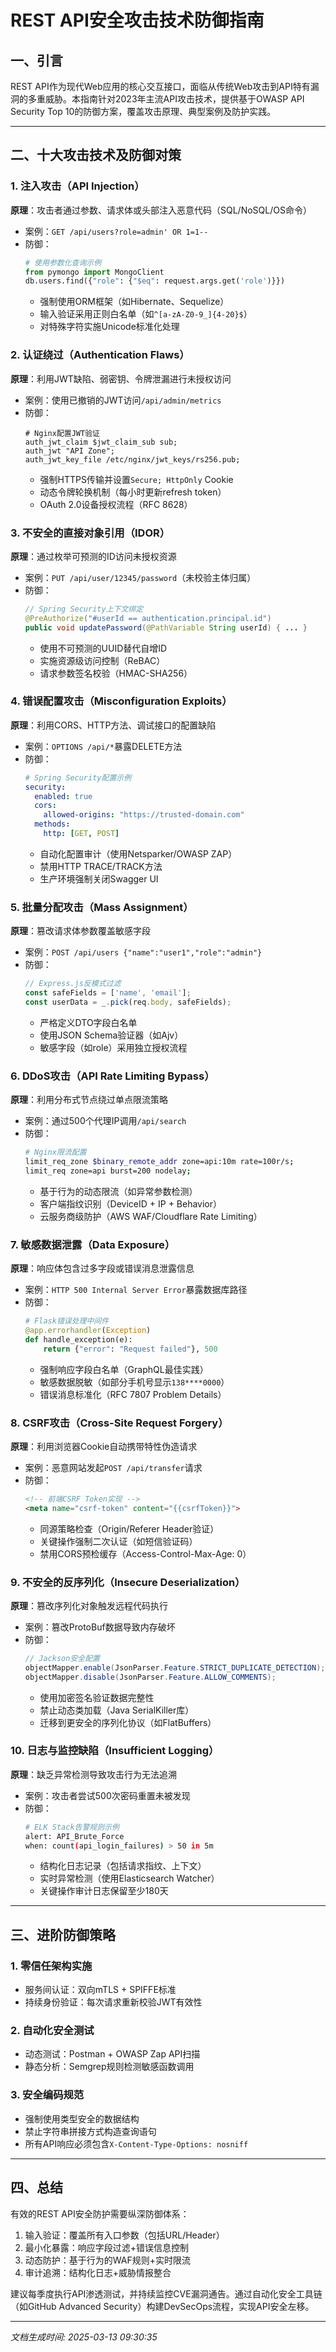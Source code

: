 

# REST API安全攻击技术防御指南

## 一、引言
REST API作为现代Web应用的核心交互接口，面临从传统Web攻击到API特有漏洞的多重威胁。本指南针对2023年主流API攻击技术，提供基于OWASP API Security Top 10的防御方案，覆盖攻击原理、典型案例及防护实践。

---

## 二、十大攻击技术及防御对策

### 1. 注入攻击（API Injection）
**原理**：攻击者通过参数、请求体或头部注入恶意代码（SQL/NoSQL/OS命令）
- 案例：`GET /api/users?role=admin' OR 1=1--`
- 防御：
  ```python
  # 使用参数化查询示例
  from pymongo import MongoClient
  db.users.find({"role": {"$eq": request.args.get('role')}})
  ```
  - 强制使用ORM框架（如Hibernate、Sequelize）
  - 输入验证采用正则白名单（如`^[a-zA-Z0-9_]{4-20}$`）
  - 对特殊字符实施Unicode标准化处理

### 2. 认证绕过（Authentication Flaws）
**原理**：利用JWT缺陷、弱密钥、令牌泄漏进行未授权访问
- 案例：使用已撤销的JWT访问`/api/admin/metrics`
- 防御：
  ```nginx
  # Nginx配置JWT验证
  auth_jwt_claim $jwt_claim_sub sub;
  auth_jwt "API Zone";
  auth_jwt_key_file /etc/nginx/jwt_keys/rs256.pub;
  ```
  - 强制HTTPS传输并设置`Secure; HttpOnly` Cookie
  - 动态令牌轮换机制（每小时更新refresh token）
  - OAuth 2.0设备授权流程（RFC 8628）

### 3. 不安全的直接对象引用（IDOR）
**原理**：通过枚举可预测的ID访问未授权资源
- 案例：`PUT /api/user/12345/password`（未校验主体归属）
- 防御：
  ```java
  // Spring Security上下文绑定
  @PreAuthorize("#userId == authentication.principal.id")
  public void updatePassword(@PathVariable String userId) { ... }
  ```
  - 使用不可预测的UUID替代自增ID
  - 实施资源级访问控制（ReBAC）
  - 请求参数签名校验（HMAC-SHA256）

### 4. 错误配置攻击（Misconfiguration Exploits）
**原理**：利用CORS、HTTP方法、调试接口的配置缺陷
- 案例：`OPTIONS /api/*`暴露DELETE方法
- 防御：
  ```yaml
  # Spring Security配置示例
  security:
    enabled: true
    cors:
      allowed-origins: "https://trusted-domain.com"
    methods:
      http: [GET, POST]
  ```
  - 自动化配置审计（使用Netsparker/OWASP ZAP）
  - 禁用HTTP TRACE/TRACK方法
  - 生产环境强制关闭Swagger UI

### 5. 批量分配攻击（Mass Assignment）
**原理**：篡改请求体参数覆盖敏感字段
- 案例：`POST /api/users {"name":"user1","role":"admin"}`
- 防御：
  ```javascript
  // Express.js反模式过滤
  const safeFields = ['name', 'email'];
  const userData = _.pick(req.body, safeFields);
  ```
  - 严格定义DTO字段白名单
  - 使用JSON Schema验证器（如Ajv）
  - 敏感字段（如role）采用独立授权流程

### 6. DDoS攻击（API Rate Limiting Bypass）
**原理**：利用分布式节点绕过单点限流策略
- 案例：通过500个代理IP调用`/api/search`
- 防御：
  ```bash
  # Nginx限流配置
  limit_req_zone $binary_remote_addr zone=api:10m rate=100r/s;
  limit_req zone=api burst=200 nodelay;
  ```
  - 基于行为的动态限流（如异常参数检测）
  - 客户端指纹识别（DeviceID + IP + Behavior）
  - 云服务商级防护（AWS WAF/Cloudflare Rate Limiting）

### 7. 敏感数据泄露（Data Exposure）
**原理**：响应体包含过多字段或错误消息泄露信息
- 案例：`HTTP 500 Internal Server Error`暴露数据库路径
- 防御：
  ```python
  # Flask错误处理中间件
  @app.errorhandler(Exception)
  def handle_exception(e):
      return {"error": "Request failed"}, 500
  ```
  - 强制响应字段白名单（GraphQL最佳实践）
  - 敏感数据脱敏（如部分手机号显示`138****0000`）
  - 错误消息标准化（RFC 7807 Problem Details）

### 8. CSRF攻击（Cross-Site Request Forgery）
**原理**：利用浏览器Cookie自动携带特性伪造请求
- 案例：恶意网站发起`POST /api/transfer`请求
- 防御：
  ```html
  <!-- 前端CSRF Token实现 -->
  <meta name="csrf-token" content="{{csrfToken}}">
  ```
  - 同源策略检查（Origin/Referer Header验证）
  - 关键操作强制二次认证（如短信验证码）
  - 禁用CORS预检缓存（Access-Control-Max-Age: 0）

### 9. 不安全的反序列化（Insecure Deserialization）
**原理**：篡改序列化对象触发远程代码执行
- 案例：篡改ProtoBuf数据导致内存破坏
- 防御：
  ```java
  // Jackson安全配置
  objectMapper.enable(JsonParser.Feature.STRICT_DUPLICATE_DETECTION);
  objectMapper.disable(JsonParser.Feature.ALLOW_COMMENTS);
  ```
  - 使用加密签名验证数据完整性
  - 禁止动态类加载（Java SerialKiller库）
  - 迁移到更安全的序列化协议（如FlatBuffers）

### 10. 日志与监控缺陷（Insufficient Logging）
**原理**：缺乏异常检测导致攻击行为无法追溯
- 案例：攻击者尝试500次密码重置未被发现
- 防御：
  ```bash
  # ELK Stack告警规则示例
  alert: API_Brute_Force
  when: count(api_login_failures) > 50 in 5m
  ```
  - 结构化日志记录（包括请求指纹、上下文）
  - 实时异常检测（使用Elasticsearch Watcher）
  - 关键操作审计日志保留至少180天

---

## 三、进阶防御策略

### 1. 零信任架构实施
- 服务间认证：双向mTLS + SPIFFE标准
- 持续身份验证：每次请求重新校验JWT有效性

### 2. 自动化安全测试
- 动态测试：Postman + OWASP Zap API扫描
- 静态分析：Semgrep规则检测敏感函数调用

### 3. 安全编码规范
- 强制使用类型安全的数据结构
- 禁止字符串拼接方式构造查询语句
- 所有API响应必须包含`X-Content-Type-Options: nosniff`

---

## 四、总结
有效的REST API安全防护需要纵深防御体系：
1. 输入验证：覆盖所有入口参数（包括URL/Header）
2. 最小化暴露：响应字段过滤+错误信息控制
3. 动态防护：基于行为的WAF规则+实时限流
4. 审计追溯：结构化日志+威胁情报整合

建议每季度执行API渗透测试，并持续监控CVE漏洞通告。通过自动化安全工具链（如GitHub Advanced Security）构建DevSecOps流程，实现API安全左移。

---

*文档生成时间: 2025-03-13 09:30:35*
